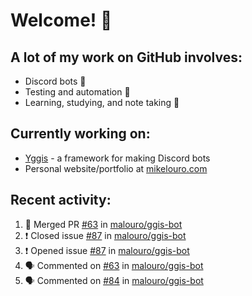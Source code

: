 # Welcome! 👋

## A lot of my work on GitHub involves:
  * Discord bots 🤖
  * Testing and automation 🧪
  * Learning, studying, and note taking 📝

## Currently working on:
  * [Yggis](https://github.com/malouro/yggis-bot) - a framework for making Discord bots
  * Personal website/portfolio at [mikelouro.com](https://mikelouro.com)

## Recent activity:

<!--START_SECTION:activity-->
1. 🎊  Merged PR [#63](https://github.com//malouro/ggis-bot/pull/63) in [malouro/ggis-bot](https://github.com//malouro/ggis-bot)
2. ❗️ Closed issue [#87](https://github.com//malouro/ggis-bot/issues/87) in [malouro/ggis-bot](https://github.com//malouro/ggis-bot)
3. ❗️ Opened issue [#87](https://github.com//malouro/ggis-bot/issues/87) in [malouro/ggis-bot](https://github.com//malouro/ggis-bot)
4. 🗣 Commented on [#63](https://github.com//malouro/ggis-bot/issues/63) in [malouro/ggis-bot](https://github.com//malouro/ggis-bot)
5. 🗣 Commented on [#84](https://github.com//malouro/ggis-bot/issues/84) in [malouro/ggis-bot](https://github.com//malouro/ggis-bot)
<!--END_SECTION:activity-->
